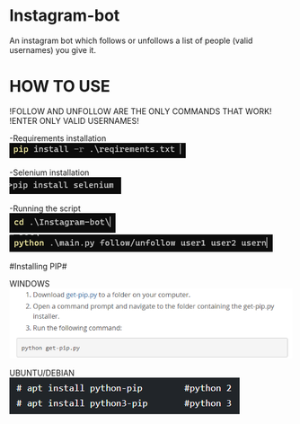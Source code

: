# Instagram-bot
An instagram bot which follows or unfollows a list of people (valid usernames) you give it.


# HOW TO USE #

!FOLLOW AND UNFOLLOW ARE THE ONLY COMMANDS THAT WORK!  
!ENTER ONLY VALID USERNAMES!

-Requirements installation  
![](images/requirements.png)

-Selenium installation  
![](images/selenium.png)  

-Running the script  
![](images/cdInstagramBot.png)  
![](images/execute.png)  

#Installing PIP#

WINDOWS  
![](images/pipwindows.png)  

UBUNTU/DEBIAN  
![](images/pipubuntudebian.png)
